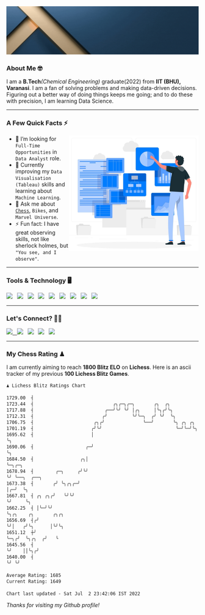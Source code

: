   <img src= "https://github.com/Laxman-Lakhan/Laxman-Lakhan/blob/master/Assets/Header.gif">

### About Me 🤓

I am a **B.Tech**_(Chemical Engineering)_ graduate(2022) from **IIT (BHU), Varanasi**. I am a fan of solving problems and making data-driven decisions. Figuring out a better way of doing things keeps me going; and to do these with precision, I am learning Data Science.

---

### A Few Quick Facts ⚡️
<img align="right" alt="Coding" width="340" src="https://github.com/Laxman-Lakhan/Laxman-Lakhan/blob/master/Assets/Data_Vector.jpg">   

- 🤝 I’m looking for `Full-Time Opportunities` in `Data Analyst` role.
- 📖 Currently improving my `Data Visualisation (Tableau)` skills and learning about `Machine Learning`.
- 💬 Ask me about [`Chess`](https://lichess.org/@/YourKingIsInDanger), `Bikes`, and `Marvel Universe`.
- ⚡️ Fun fact: I have great observing skills, not like sherlock holmes, but `"You see, and I observe"`.

---
### Tools & Technology 🖥

<img src="https://img.shields.io/badge/Python-white?logo=Python&logoColor=ColorName&style=ShieldStyle" /> &nbsp;
<img src="https://img.shields.io/badge/MySQL-white?logo=MySQL&logoColor=ColorName&style=ShieldStyle" /> &nbsp;
<img src="https://img.shields.io/badge/Tableau-white?logo=Tableau&logoColor=ColorName&style=ShieldStyle" /> &nbsp;
<img src="https://img.shields.io/badge/Advance Excel-white?logo=Microsoft+Excel&logoColor=196F3D&style=ShieldStyle" /> &nbsp;
<img src="https://img.shields.io/badge/Google Analytics-white?logo=Google+Analytics&logoColor=ColorName&style=ShieldStyle" /> &nbsp;
<img src="https://img.shields.io/badge/Jupyter-white?logo=Jupyter&logoColor=ColorName&style=ShieldStyle" /> &nbsp;
<img src="https://img.shields.io/badge/pandas-white?logo=Pandas&logoColor=000080&style=ShieldStyle" /> &nbsp;
<img src="https://img.shields.io/badge/numpy-white?logo=Numpy&logoColor=85C1E9&style=ShieldStyle" /> &nbsp;
<img src="https://img.shields.io/badge/scikit learn-white?logo=Scikit+Learn&logoColor=ColorName&style=ShieldStyle" /> &nbsp;



---

### Let's Connect? 🫳🏻

<a href="mailto:laxmansingh.lakhan@gmail.com"> <img src="https://img.icons8.com/fluent/48/000000/gmail.png" width="3.5%"/> &nbsp;
[<img src="https://img.icons8.com/color/48/000000/linkedin.png" width="3.5%"/>](https://www.linkedin.com/in/laxman-lakhan/)  &nbsp;
[<img src="https://img.icons8.com/fluent/48/000000/facebook-new.png" width="3.5%"/>](https://www.facebook.com/s.laxmanlakhan/)  &nbsp;
[<img src="https://img.icons8.com/fluent/48/000000/instagram-new.png" width="3.5%"/>](https://www.instagram.com/laxman.lakhan/)  &nbsp;
[<img src="https://img.icons8.com/color/48/000000/twitter.png" width="3.5%"/>](https://twitter.com/laxman__lakhan)  &nbsp;

 ---
  
### My Chess Rating ♟
  
I am currently aiming to reach **1800 Blitz ELO** on **Lichess**. Here is an ascii tracker of my previous **100 Lichess Blitz Games**.

  ```
  ♟︎ 𝙻𝚒𝚌𝚑𝚎𝚜𝚜 𝙱𝚕𝚒𝚝𝚣 𝚁𝚊𝚝𝚒𝚗𝚐𝚜 𝙲𝚑𝚊𝚛𝚝
  
 1729.00  ┤
 1723.44  ┤                             ╭╮╭─╮╭─╮       ╭╮  ╭╮
 1717.88  ┤                          ╭──╯╰╯ ╰╯ │╭╮     │╰╮╭╯╰╮
 1712.31  ┤                         ╭╯         ╰╯╰─╮  ╭╯ ╰╯  ╰╮
 1706.75  ┤                      ╭╮╭╯              ╰──╯       ╰╮ ╭╮ ╭╮
 1701.19  ┤                     ╭╯╰╯                           ╰─╯╰─╯╰╮
 1695.62  ┤                     │                                     ╰╮
 1690.06  ┤                   ╭─╯                                      ╰╮
 1684.50  ┤                 ╭╮│                                         ╰─╮╭─╮
 1678.94  ┤        ╭─╮     ╭╯╰╯                                           ╰╯ ╰──╮  ╭──╮
 1673.38  ┤       ╭╯ ╰╮╭╮╭─╯                                                    │╭─╯  ╰╮
 1667.81  ┤ ╭╮ ╭╮╭╯   ╰╯╰╯                                                      ╰╯     ╰╮
 1662.25  ┤ │╰─╯╰╯                                                                      ╰╮╭╮    ╭╮       ╭╮╭╮
 1656.69  ┤╭╯                                                                            ╰╯│   ╭╯╰╮      │╰╯╰╮
 1651.12  ┼╯                                                                               ╰─╮╭╯  ╰╮╭╮  ╭╯   ╰
 1645.56  ┤                                                                                  ╰╯    ││╰╮╭╯
 1640.00  ┤                                                                                        ╰╯ ╰╯ 

Average Rating: 1685
Current Rating: 1649

Chart last updated - Sat Jul  2 23:42:06 IST 2022  
  ```
  
  
*Thanks for visiting my Github profile!*
